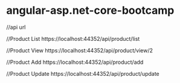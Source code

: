 # angular-asp.net-core-bootcamp


//api url 

//Product List
https://localhost:44352/api/product/list


//Product View
https://localhost:44352/api/product/view/2

//Product Add
https://localhost:44352/api/product/add

//Product Update
https://localhost:44352/api/product/update
